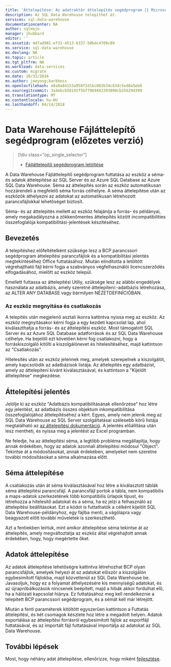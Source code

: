 ```yaml
---
title: 'Áttelepítése: Az adatraktár áttelepítés segédprogram |} Microsoft Docs'
description: Az SQL Data Warehouse telepíthet át.
services: sql-data-warehouse
documentationcenter: NA
author: sqlmojo
manager: jhubbard
editor: ''
ms.assetid: 4d7ad981-ef31-4513-b337-50bdc4709c09
ms.service: sql-data-warehouse
ms.devlang: NA
ms.topic: article
ms.tgt_pltfrm: NA
ms.workload: data-services
ms.custom: migrate
ms.date: 10/31/2016
ms.author: joeyong;barbkess
ms.openlocfilehash: e8a8a84153a950f2d1bc002b34c83dc5ed8a5eb8
ms.sourcegitcommit: 3a4ebcb58192f5bf7969482393090cb356294399
ms.translationtype: MT
ms.contentlocale: hu-HU
ms.lasthandoff: 04/14/2018
---
```

# <a name="data-warehouse-migration-utility-preview"></a>Data Warehouse Fájláttelepítő segédprogram (előzetes verzió)
> [!div class="op_single_selector"]
> * [Fájláttelepítő segédprogram letöltése][Download Migration Utility]
> 
> 

A Data Warehouse Fájláttelepítő segédprogram futtatása az eszköz a séma- és adatok áttelepítése az SQL Server és az Azure SQL Database az Azure SQL Data Warehouse. Séma az áttelepítés során az eszköz automatikusan hozzárendeli a megfelelő séma forrás célhelyre. A séma áttelepítése után az eszközök áthelyezni az adatokat az automatikusan létrehozott parancsfájlokkal lehetőséget biztosít.

Séma- és az áttelepítés mellett az eszköz felajánlja a forrás- és példányai, amely megakadályozná a zökkenőmentes áttelepítés között incompatibilities összefoglalója kompatibilitási-jelentések készítéséhez.

## <a name="get-started"></a>Bevezetés
A telepítéshez előfeltételként szüksége lesz a BCP parancssori segédprogram áttelepítési parancsfájlok és a kompatibilitási jelentés megtekintéséhez Office futtatásához. Miután elindította a letöltött végrehajtható fájl kérni fogja a szabványos végfelhasználói licencszerződés elfogadásához, mielőtt az eszköz települ.

Emellett futtassa az áttelepítési Utiliy, szüksége lesz az alábbi engedélyek használata az adatbázis, amely szeretné áttelepíteni:-adatbázis létrehozása, az ALTER ANY DATABASE vagy bármilyen NÉZETDEFINÍCIÓBAN.

### <a name="launching-the-tool-and-connecting"></a>Az eszköz megnyitása és csatlakozás
A telepítés után megjelenő asztali ikonra kattintva nyissa meg az eszköz. Az eszköz megnyitásakor kérni fogja a egy kezdeti kapcsolat lap, ahol kiválaszthatja a forrás- és az áttelepítési eszköz. Most támogatott SQL Server és az Azure SQL Database adatforrások és az SQL Data Warehouse célhelye. Ha bejelöli ezt követően kérni fog csatlakozni, hogy a forráskiszolgáló kitölti a kiszolgálónevet és hitelesítéséhez, majd kattintson az "Csatlakozás".

Hitelesítés után az eszköz jelennek meg, amelyek szerepelnek a kiszolgálót, amely kapcsolódik az adatbázisok listája. Az áttelepítés egy adatbázist, amely az áttelepíteni kívánt kiválasztásával, és kattintson a "Kijelölt áttelepítése" megkezdése.

## <a name="migration-report"></a>Áttelepítési jelentés
Jelölje ki az eszköz "Adatbázis kompatibilitásának ellenőrzése" hoz létre egy jelentést, az adatbázis összes objektum inkompatibilitása összefoglalójához áttelepítéséhez a kért. Egyes, amely nem jelenik meg az SQL Data Warehouse az SQL Server szolgáltatásai szélesebb körű listája megtalálható az [az áttelepítési dokumentáció][migration documentation]. A jelentés előállítása után lesz mentheti, és nyissa meg a jelentést az Excel programban.

Ne feledje, ha az áttelepítési séma, a legtöbb probléma megállapítja, hogy annak érdekében, hogy az adatok azonnali áttelepítési módosul "Object". Tekintse át a módosításokat, annak érdekében, amelyeket nem szeretne további módosításokat a séma alkalmazása előtt.

## <a name="migrate-schema"></a>Séma áttelepítése
A csatlakozás után át séma kiválasztásával hoz létre a kiválasztott táblák séma áttelepítési parancsfájl. A parancsfájl portok a tábla, nem kompatibilis a maps-adatok szerkezetének több kompatibilis űrlapok típust, és létrehozza a hitelesítő adatokat és a séma, ha ez jelzi a felhasználó az áttelepítési beállításokat. Ezt a kódot is futtathatók a célként kijelölt SQL Data Warehouse-példányhoz, egy fájlba menti, a vágólapra vagy beágyazott előtt további műveletek is szerkeszthető.  

Azt a fentiekben leírtuk, mint amikor áttelepítése séma tekintse át az áttelepítés, amely megváltoztatja az eszköz által végrehajtott annak érdekében, hogy, hogy megértette őket.  

## <a name="migrate-data"></a>Adatok áttelepítése
Az adatok áttelepítése lehetőségre kattintva létrehozhat BCP olyan parancsfájlok, amelyek helyezi át az adatokat először a kiszolgálón egybesimított fájlokba, majd közvetlenül az SQL Data Warehouse be. Javasoljuk, hogy ez a folyamat áthelyezésére kis mennyiségű adatokat, és az újrapróbálkozások nincsenek beépített, majd a hibák akkor fordulhat elő, ha a hálózati kapcsolat hiánya. Ez futtatásához meg kell rendelkeznie a telepített BCP parancssori segédprogram, és a sémát kell már létrejött.

Miután a fenti paraméterek kitöltött egyszerűen kattintson a Futtatás áttelepítési, és két csomagok készlete hoz létre a megadott helyen. Adatok exportálása az áttelepítési forrásról egybesimított fájlok az exportfájl futtatásával, és az importált fájl futtatásával importálja az adatokat az SQL Data Warehouse.

## <a name="next-steps"></a>További lépések
Most, hogy néhány adat áttelepítése, ellenőrizze, hogy miként [fejlesztése][develop].

<!--Image references-->

<!--Article references-->
[migration documentation]: sql-data-warehouse-overview-migrate.md
[develop]: sql-data-warehouse-overview-develop.md

<!--Other Web references--> 
[Download Migration Utility]: https://www.microsoft.com/en-us/download/details.aspx?id=49100
